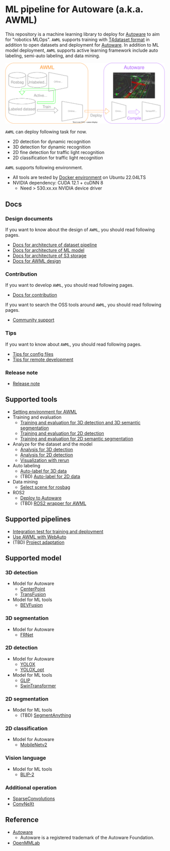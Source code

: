# ML pipeline for Autoware (a.k.a. AWML)

This repository is a machine learning library to deploy for [Autoware](https://github.com/autowarefoundation/autoware) to aim for "robotics MLOps".
`AWML` supports training with [T4dataset format](https://github.com/tier4/tier4_perception_dataset) in addition to open datasets and deployment for [Autoware](https://github.com/autowarefoundation/autoware).
In addition to ML model deployment, `AWML` supports active learning framework include auto labeling, semi-auto labeling, and data mining.

![](/docs/fig/AWML.drawio.svg)

`AWML` can deploy following task for now.

- 2D detection for dynamic recognition
- 3D detection for dynamic recognition
- 2D fine detection for traffic light recognition
- 2D classification for traffic light recognition

`AWML` supports following environment.

- All tools are tested by [Docker environment](Dockerfile) on Ubuntu 22.04LTS
- NVIDIA dependency: CUDA 12.1 + cuDNN 8
  - Need > 530.xx.xx NVIDIA device driver

## Docs
### Design documents

If you want to know about the design of `AWML`, you should read following pages.

- [Docs for architecture of dataset pipeline](/docs/design/architecture_dataset.md)
- [Docs for architecture of ML model](/docs/design/architecture_model.md)
- [Docs for architecture of S3 storage](/docs/design/architecture_s3.md)
- [Docs for AWML design](/docs/design/autoware_ml_design.md)

### Contribution

If you want to develop `AWML`, you should read following pages.

- [Docs for contribution](/docs/contribution/contribution.md)

If you want to search the OSS tools around `AWML`, you should read following pages.

- [Community support](/docs/contribution/community_support.md)

### Tips

If you want to know about `AWML`, you should read following pages.

- [Tips for config files](/docs/tips/config.md)
- [Tips for remote development](/docs/tips/remote_development.md)

### Release note

- [Release note](/docs/release_note/release_note.md)

## Supported tools

- [Setting environment for AWML](/tools/setting_environment/)
- Training and evaluation
  - [Training and evaluation for 3D detection and 3D semantic segmentation](/tools/detection3d/)
  - [Training and evaluation for 2D detection](/tools/detection2d/)
  - [Training and evaluation for 2D semantic segmentation](/tools/segmentation2d/)
- Analyze for the dataset and the model
  - [Analysis for 3D detection](/tools/analysis_3d)
  - [Analysis for 2D detection](/tools/analysis_2d)
  - [Visualization with rerun](/tools/rerun_visualization)
- Auto labeling
  - [Auto-label for 3D data](/tools/auto_labeling_3d/)
  - (TBD) [Auto-label for 2D data](/tools/auto_labeling_2d/)
- Data mining
  - [Select scene for rosbag](/tools/scene_selector/)
- ROS2
  - [Deploy to Autoware](/tools/deploy_to_autoware/)
  - (TBD) [ROS2 wrapper for AWML](/tools/autoware_ml_ros2/)

## Supported pipelines

- [Integration test for training and deployment](/pipelines/test_integration/)
- [Use AWML with WebAuto](/pipelines/webauto/)
- (TBD) [Project adaptation](/pipelines/project_adaptation/)

## Supported model
### 3D detection

- Model for Autoware
  - [CenterPoint](/projects/CenterPoint/)
  - [TransFusion](/projects/TransFusion/)
- Model for ML tools
  - [BEVFusion](/projects/BEVFusion/)

### 3D segmentation

- Model for Autoware
  - [FRNet](/projects/FRNet/)

### 2D detection

- Model for Autoware
  - [YOLOX](/projects/YOLOX/)
  - [YOLOX_opt](/projects/YOLOX_opt/)
- Model for ML tools
  - [GLIP](/projects/GLIP/)
  - [SwinTransformer](/projects/SwinTransformer/)

### 2D segmentation

- Model for ML tools
  - (TBD) [SegmentAnything](/projects/SegmentAnything/)

### 2D classification

- Model for Autoware
  - [MobileNetv2](/projects/MobileNetv2/)

### Vision language

- Model for ML tools
  - [BLIP-2](/projects/BLIP-2/)

### Additional operation

- [SparseConvolutions](/projects/SparseConvolution/)
- [ConvNeXt](/projects/ConvNeXt_PC/)

## Reference

- [Autoware](https://github.com/autowarefoundation/autoware)
  - Autoware is a registered trademark of the Autoware Foundation.
- [OpenMMLab](https://github.com/open-mmlab)
